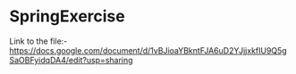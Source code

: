 # SpringExercise
Link to the file:-
https://docs.google.com/document/d/1vBJioaYBkntFJA6uD2YJjjxkfIU9Q5gSaOBFyidqDA4/edit?usp=sharing
